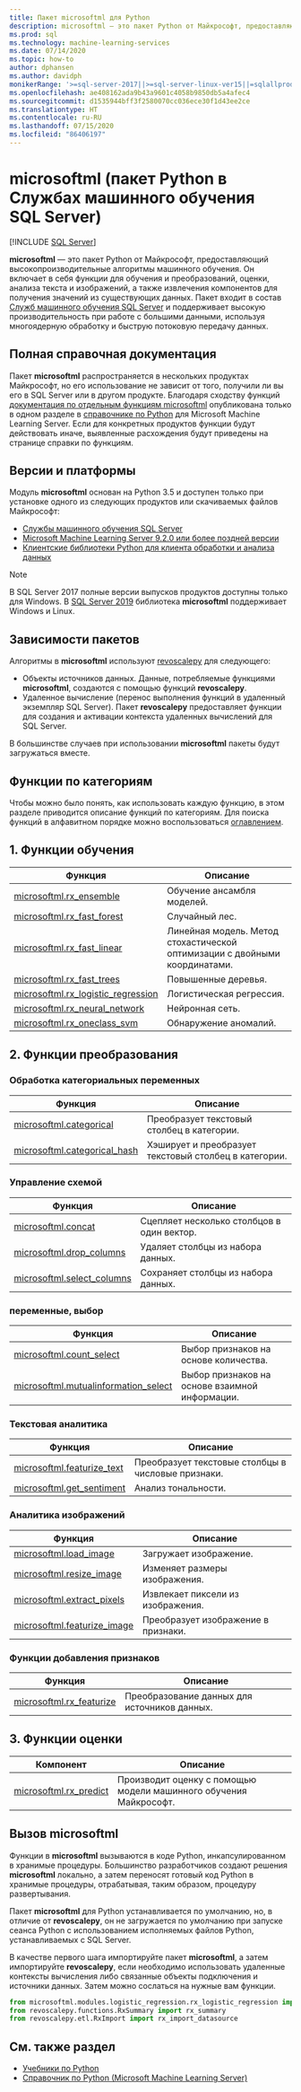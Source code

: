 ```yaml
---
title: Пакет microsoftml для Python
description: microsoftml — это пакет Python от Майкрософт, предоставляющий высокопроизводительные алгоритмы машинного обучения. Он включает в себя функции для обучения и преобразований, оценки, анализа текста и изображений, а также извлечения компонентов для получения значений из существующих данных. Этот пакет входит в состав Служб машинного обучения SQL Server.
ms.prod: sql
ms.technology: machine-learning-services
ms.date: 07/14/2020
ms.topic: how-to
author: dphansen
ms.author: davidph
monikerRange: '>=sql-server-2017||>=sql-server-linux-ver15||=sqlallproducts-allversions'
ms.openlocfilehash: ae408162ada9b43a9601c4058b9850db5a4afec4
ms.sourcegitcommit: d1535944bff3f2580070cc036ece30f1d43ee2ce
ms.translationtype: HT
ms.contentlocale: ru-RU
ms.lasthandoff: 07/15/2020
ms.locfileid: "86406197"
---
```

# <a name="microsoftml-python-package-in-sql-server-machine-learning-services"></a>microsoftml (пакет Python в Службах машинного обучения SQL Server)
 [!INCLUDE [SQL Server](../../includes/applies-to-version/sqlserver.md)]

**microsoftml** — это пакет Python от Майкрософт, предоставляющий высокопроизводительные алгоритмы машинного обучения. Он включает в себя функции для обучения и преобразований, оценки, анализа текста и изображений, а также извлечения компонентов для получения значений из существующих данных. Пакет входит в состав [Служб машинного обучения SQL Server](../sql-server-machine-learning-services.md) и поддерживает высокую производительность при работе с большими данными, используя многоядерную обработку и быструю потоковую передачу данных.

## <a name="full-reference-documentation"></a>Полная справочная документация

Пакет **microsoftml** распространяется в нескольких продуктах Майкрософт, но его использование не зависит от того, получили ли вы его в SQL Server или в другом продукте. Благодаря сходству функций [документация по отдельным функциям microsoftml](https://docs.microsoft.com/machine-learning-server/python-reference/microsoftml/microsoftml-package) опубликована только в одном разделе в [справочнике по Python](https://docs.microsoft.com/machine-learning-server/python-reference/introducing-python-package-reference) для Microsoft Machine Learning Server. Если для конкретных продуктов функции будут действовать иначе, выявленные расхождения будут приведены на странице справки по функциям.

## <a name="versions-and-platforms"></a>Версии и платформы

Модуль **microsoftml** основан на Python 3.5 и доступен только при установке одного из следующих продуктов или скачиваемых файлов Майкрософт:

+ [Службы машинного обучения SQL Server](../install/sql-machine-learning-services-windows-install.md)
+ [Microsoft Machine Learning Server 9.2.0 или более поздней версии](https://docs.microsoft.com/machine-learning-server/)
+ [Клиентские библиотеки Python для клиента обработки и анализа данных](setup-python-client-tools-sql.md)

> [!NOTE]
> В SQL Server 2017 полные версии выпусков продуктов доступны только для Windows. В [SQL Server 2019](../../linux/sql-server-linux-setup-machine-learning.md) библиотека **microsoftml** поддерживает Windows и Linux.

## <a name="package-dependencies"></a>Зависимости пакетов

Алгоритмы в **microsoftml** используют [revoscalepy](ref-py-revoscalepy.md) для следующего:

+ Объекты источников данных. Данные, потребляемые функциями **microsoftml**, создаются с помощью функций **revoscalepy**.
+ Удаленное вычисление (перенос выполнения функций в удаленный экземпляр SQL Server). Пакет **revoscalepy** предоставляет функции для создания и активации контекста удаленных вычислений для SQL Server.

В большинстве случаев при использовании **microsoftml** пакеты будут загружаться вместе.

## <a name="functions-by-category"></a>Функции по категориям

Чтобы можно было понять, как использовать каждую функцию, в этом разделе приводится описание функций по категориям. Для поиска функций в алфавитном порядке можно воспользоваться [оглавлением](https://docs.microsoft.com/machine-learning-server/python-reference/introducing-python-package-reference).

## <a name="1-training-functions"></a>1\. Функции обучения

| Функция | Описание |
|----------|-------------|
|[microsoftml.rx_ensemble](https://docs.microsoft.com/machine-learning-server/python-reference/microsoftml/rx-ensemble) | Обучение ансамбля моделей. |
|[microsoftml.rx_fast_forest](https://docs.microsoft.com/machine-learning-server/python-reference/microsoftml/rx-fast-forest)  | Случайный лес. |
|[microsoftml.rx_fast_linear](https://docs.microsoft.com/machine-learning-server/python-reference/microsoftml/rx-fast-linear) | Линейная модель. Метод стохастической оптимизации с двойными координатами. |
|[microsoftml.rx_fast_trees](https://docs.microsoft.com/machine-learning-server/python-reference/microsoftml/rx-fast-trees) | Повышенные деревья. |
|[microsoftml.rx_logistic_regression](https://docs.microsoft.com/machine-learning-server/python-reference/microsoftml/rx-logistic-regression) | Логистическая регрессия. |
|[microsoftml.rx_neural_network](https://docs.microsoft.com/machine-learning-server/python-reference/microsoftml/rx-neural-network) | Нейронная сеть. |
|[microsoftml.rx_oneclass_svm](https://docs.microsoft.com/machine-learning-server/python-reference/microsoftml/rx-oneclass-svm) | Обнаружение аномалий. |

<a name="ml-transforms"></a>

## <a name="2-transform-functions"></a>2\. Функции преобразования

### <a name="categorical-variable-handling"></a>Обработка категориальных переменных

| Функция | Описание |
|----------|-------------|
|[microsoftml.categorical](https://docs.microsoft.com/machine-learning-server/python-reference/microsoftml/categorical) | Преобразует текстовый столбец в категории. |
|[microsoftml.categorical_hash](https://docs.microsoft.com/machine-learning-server/python-reference/microsoftml/categorical-hash) | Хэширует и преобразует текстовый столбец в категории. |

### <a name="schema-manipulation"></a>Управление схемой

| Функция | Описание |
|----------|-------------|
|[microsoftml.concat](https://docs.microsoft.com/machine-learning-server/python-reference/microsoftml/concat) | Сцепляет несколько столбцов в один вектор. |
|[microsoftml.drop_columns](https://docs.microsoft.com/machine-learning-server/python-reference/microsoftml/drop-columns) | Удаляет столбцы из набора данных. |
|[microsoftml.select_columns](https://docs.microsoft.com/machine-learning-server/python-reference/microsoftml/select-columns) | Сохраняет столбцы из набора данных. |


### <a name="variable-selection"></a>переменные, выбор

| Функция | Описание |
|----------|-------------|
|[microsoftml.count_select](https://docs.microsoft.com/machine-learning-server/python-reference/microsoftml/count-select) |Выбор признаков на основе количества. |
|[microsoftml.mutualinformation_select](https://docs.microsoft.com/machine-learning-server/python-reference/microsoftml/mutualinformation-select) | Выбор признаков на основе взаимной информации. |


### <a name="text-analytics"></a>Текстовая аналитика

| Функция | Описание |
|----------|-------------|
|[microsoftml.featurize_text](https://docs.microsoft.com/machine-learning-server/python-reference/microsoftml/featurize-text) | Преобразует текстовые столбцы в числовые признаки. |
|[microsoftml.get_sentiment](https://docs.microsoft.com/machine-learning-server/python-reference/microsoftml/get-sentiment) | Анализ тональности. |


### <a name="image-analytics"></a>Аналитика изображений 

| Функция | Описание |
|----------|-------------|
|[microsoftml.load_image](https://docs.microsoft.com/machine-learning-server/python-reference/microsoftml/load-image) | Загружает изображение. |
|[microsoftml.resize_image](https://docs.microsoft.com/machine-learning-server/python-reference/microsoftml/resize-image) | Изменяет размеры изображения. |
|[microsoftml.extract_pixels](https://docs.microsoft.com/machine-learning-server/python-reference/microsoftml/extract-pixels) | Извлекает пиксели из изображения. |
|[microsoftml.featurize_image](https://docs.microsoft.com/machine-learning-server/python-reference/microsoftml/featurize-image) | Преобразует изображение в признаки. |

### <a name="featurization-functions"></a>Функции добавления признаков

| Функция | Описание |
|----------|-------------|
|[microsoftml.rx_featurize](https://docs.microsoft.com/machine-learning-server/python-reference/microsoftml/rx-featurize) | Преобразование данных для источников данных. |

<a name="ml-scoring"></a>

## <a name="3-scoring-functions"></a>3\. Функции оценки

| Компонент | Описание |
|----------|-------------|
|[microsoftml.rx_predict](https://docs.microsoft.com/machine-learning-server/python-reference/microsoftml/rx-predict) | Производит оценку с помощью модели машинного обучения Майкрософт. |

## <a name="how-to-call-microsoftml"></a>Вызов microsoftml

Функции в **microsoftml** вызываются в коде Python, инкапсулированном в хранимые процедуры. Большинство разработчиков создают решения **microsoftml** локально, а затем переносят готовый код Python в хранимые процедуры, отрабатывая, таким образом, процедуру развертывания.

Пакет **microsoftml** для Python устанавливается по умолчанию, но, в отличие от **revoscalepy**, он не загружается по умолчанию при запуске сеанса Python с использованием исполняемых файлов Python, устанавливаемых с SQL Server.

В качестве первого шага импортируйте пакет **microsoftml**, а затем импортируйте **revoscalepy**, если необходимо использовать удаленные контексты вычисления либо связанные объекты подключения и источники данных. Затем можно сослаться на нужные вам функции.

```python
from microsoftml.modules.logistic_regression.rx_logistic_regression import rx_logistic_regression
from revoscalepy.functions.RxSummary import rx_summary
from revoscalepy.etl.RxImport import rx_import_datasource
```

## <a name="see-also"></a>См. также раздел

+ [Учебники по Python](../tutorials/sql-server-python-tutorials.md)
+ [Справочник по Python (Microsoft Machine Learning Server)](https://docs.microsoft.com/machine-learning-server/python-reference/introducing-python-package-reference)

